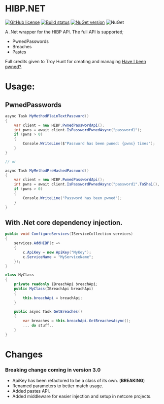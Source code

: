 # HIBP.NET
[![GitHub license](https://img.shields.io/github/license/VisualBean/HIBP.NET.svg)](https://github.com/VisualBean/HIBP.NET/blob/master/LICENSE) [![Build status](https://ci.appveyor.com/api/projects/status/6hhatdf7gw60thgn?svg=true)](https://ci.appveyor.com/project/alexintime/hibp-net) [![NuGet version](https://badge.fury.io/nu/HIBP.NET.svg)](https://badge.fury.io/nu/HIBP.NET)
![NuGet](https://img.shields.io/nuget/dt/HIBP.NET.svg)


A .Net wrapper for the HIBP API.
The full API is supported;
 * PwnedPasswords
 * Breaches
 * Pastes


Full credits given to Troy Hunt for creating and managing [Have I been pwned?](https://haveibeenpwned.com).

Usage:
===
## PwnedPasswords
```csharp 
async Task MyMethodPlainTextPassword()
{
    var client = new HIBP.PwnedPasswordApi();
    int pwns = await client.IsPasswordPwnedAsync("password1");
    if (pwns > 0)
    {
        Console.WriteLine($"Password has been pwned: {pwns} times");
    }
}

// or

async Task MyMethodPreHashedPassword()
{
    var client = new HIBP.PwnedPasswordApi();
    int pwns = await client.IsPasswordPwnedAsync("password1".ToSha1(), isHash: true);
    if (pwns > 0)
    {
        Console.WriteLine("Password has been pwned");
    }
}

```

## With .Net core dependency injection.
```csharp
public void ConfigureServices(IServiceCollection services)
{
    services.AddHIBP(c =>
    {
        c.ApiKey = new ApiKey("MyKey");
        c.ServiceName = "MyServiceName";
    });
}

class MyClass
{
    private readonly IBreachApi breachApi;
    public MyClass(IBreachApi breachApi)
    {
        this.breachApi = breachApi;
    }
    
    public async Task GetBreaches()
    {
        var breaches = this.breachApi.GetBreachesAsync();
        ... do stuff..
    }
}
```


Changes
===
### Breaking change coming in version 3.0
 * ApiKey has been refactored to be a class of its own. (**BREAKING**)
 * Renamed parameters to better match usage.
 * Added pastes API. 
 * Added middleware for easier injection and setup in netcore projects.

